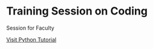 #  Training Session on Coding 

Session for Faculty

[Visit Python Tutorial](https://www.tutorialspoint.com/python/index.htm)